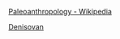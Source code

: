 [Paleoanthropology - Wikipedia](https://en.wikipedia.org/wiki/Paleoanthropology)

[Denisovan](https://en.wikipedia.org/wiki/Denisovan)
